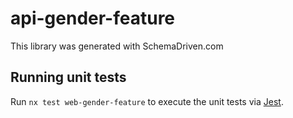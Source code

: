 
# api-gender-feature

This library was generated with SchemaDriven.com

## Running unit tests

Run `nx test web-gender-feature` to execute the unit tests via [Jest](https://jestjs.io).

